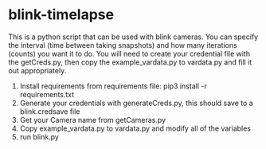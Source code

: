 # blink-timelapse

This is a python script that can be used with blink cameras.  You can specify the interval (time between taking snapshots) and how many iterations (counts) you want it to do.
You will need to create your credential file with the getCreds.py, then copy the example_vardata.py to vardata.py and fill it out appropriately.

1) Install requirements from requirements file: pip3 install -r requirements.txt
2) Generate your credentials with generateCreds.py, this should save to a blink.credsave file
3) Get your Camera name from getCameras.py
4) Copy example_vardata.py to vardata.py and modify all of the variables
5) run blink.py
